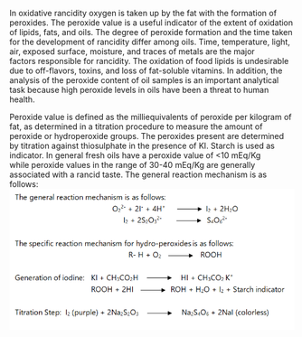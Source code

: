 
In oxidative rancidity oxygen is taken up by the fat with the formation of peroxides. The peroxide value is a useful indicator of the extent of oxidation of lipids, fats, and oils. The degree of peroxide formation and the time taken for the development of rancidity differ among oils. Time, temperature, light, air, exposed surface, moisture, and traces of metals are the major factors responsible for rancidity. The oxidation of food lipids is undesirable due to off-flavors, toxins, and loss of fat-soluble vitamins. In addition, the analysis of the peroxide content of oil samples is an important analytical task because high peroxide levels in oils have been a threat to human health. 

Peroxide value is defined as the milliequivalents of peroxide per kilogram of fat, as determined in a titration procedure to measure the amount of peroxide or hydroperoxide groups. The peroxides present are determined by titration against thiosulphate in the presence of KI. Starch is used as indicator. In general fresh oils have a peroxide value of <10 mEq/Kg while peroxide values in the range of 30-40 mEq/Kg are generally associated with a rancid taste.
The general reaction mechanism is as follows:
<img src="images/Formation of Peroxides.png" alt="Formation of Peroxides">
